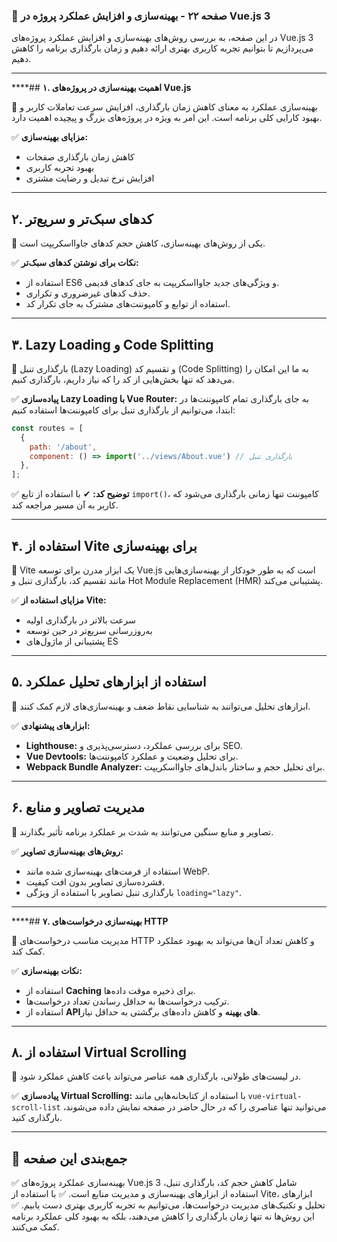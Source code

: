 ### **📌 صفحه ۲۲ - بهینه‌سازی و افزایش عملکرد پروژه در Vue.js 3**

در این صفحه، به بررسی روش‌های بهینه‌سازی و افزایش عملکرد پروژه‌های Vue.js 3 می‌پردازیم تا بتوانیم تجربه کاربری بهتری ارائه دهیم و زمان بارگذاری برنامه را کاهش دهیم.

---

****## **۱. اهمیت بهینه‌سازی در پروژه‌های Vue.js**

📌 بهینه‌سازی عملکرد به معنای کاهش زمان بارگذاری، افزایش سرعت تعاملات کاربر و بهبود کارایی کلی برنامه است. این امر به ویژه در پروژه‌های بزرگ و پیچیده اهمیت دارد.

✅ **مزایای بهینه‌سازی:**

- کاهش زمان بارگذاری صفحات
- بهبود تجربه کاربری
- افزایش نرخ تبدیل و رضایت مشتری

---

## **۲. کدهای سبک‌تر و سریع‌تر**

📌 یکی از روش‌های بهینه‌سازی، کاهش حجم کدهای جاوااسکریپت است.

✅ **نکات برای نوشتن کدهای سبک‌تر:**

- استفاده از ES6 و ویژگی‌های جدید جاوااسکریپت به جای کدهای قدیمی.
- حذف کدهای غیرضروری و تکراری.
- استفاده از توابع و کامپوننت‌های مشترک به جای تکرار کد.

---

## **۳. Lazy Loading و Code Splitting**

📌 بارگذاری تنبل (Lazy Loading) و تقسیم کد (Code Splitting) به ما این امکان را می‌دهد که تنها بخش‌هایی از کد را که نیاز داریم، بارگذاری کنیم.

✅ **پیاده‌سازی Lazy Loading با Vue Router:**
به جای بارگذاری تمام کامپوننت‌ها در ابتدا، می‌توانیم از بارگذاری تنبل برای کامپوننت‌ها استفاده کنیم:

```js
const routes = [
  {
    path: '/about',
    component: () => import('../views/About.vue') // بارگذاری تنبل
  },
];
```

✅ **توضیح کد:**
✔ با استفاده از تابع `import()`، کامپوننت تنها زمانی بارگذاری می‌شود که کاربر به آن مسیر مراجعه کند.

---

## **۴. استفاده از Vite برای بهینه‌سازی**

📌 Vite یک ابزار مدرن برای توسعه Vue.js است که به طور خودکار از بهینه‌سازی‌هایی مانند تقسیم کد، بارگذاری تنبل و Hot Module Replacement (HMR) پشتیبانی می‌کند.

✅ **مزایای استفاده از Vite:**

- سرعت بالاتر در بارگذاری اولیه
- به‌روزرسانی سریع‌تر در حین توسعه
- پشتیبانی از ماژول‌های ES

---

## **۵. استفاده از ابزارهای تحلیل عملکرد**

📌 ابزارهای تحلیل می‌توانند به شناسایی نقاط ضعف و بهینه‌سازی‌های لازم کمک کنند.

✅ **ابزارهای پیشنهادی:**

- **Lighthouse:** برای بررسی عملکرد، دسترسی‌پذیری و SEO.
- **Vue Devtools:** برای تحلیل وضعیت و عملکرد کامپوننت‌ها.
- **Webpack Bundle Analyzer:** برای تحلیل حجم و ساختار باندل‌های جاوااسکریپت.

---

## **۶. مدیریت تصاویر و منابع**

📌 تصاویر و منابع سنگین می‌توانند به شدت بر عملکرد برنامه تأثیر بگذارند.

✅ **روش‌های بهینه‌سازی تصاویر:**

- استفاده از فرمت‌های بهینه‌سازی شده مانند WebP.
- فشرده‌سازی تصاویر بدون افت کیفیت.
- بارگذاری تنبل تصاویر با استفاده از ویژگی `loading="lazy"`.

---

****## **۷. بهینه‌سازی درخواست‌های HTTP**

📌 مدیریت مناسب درخواست‌های HTTP و کاهش تعداد آن‌ها می‌تواند به بهبود عملکرد کمک کند.

✅ **نکات بهینه‌سازی:**

- استفاده از **Caching** برای ذخیره موقت داده‌ها.
- ترکیب درخواست‌ها به حداقل رساندن تعداد درخواست‌ها.
- استفاده از **APIهای بهینه** و کاهش داده‌های برگشتی به حداقل نیاز.

---

## **۸. استفاده از Virtual Scrolling**

📌 در لیست‌های طولانی، بارگذاری همه عناصر می‌تواند باعث کاهش عملکرد شود.

✅ **پیاده‌سازی Virtual Scrolling:**
با استفاده از کتابخانه‌هایی مانند `vue-virtual-scroll-list` می‌توانید تنها عناصری را که در حال حاضر در صفحه نمایش داده می‌شوند، بارگذاری کنید.

---

## **📌 جمع‌بندی این صفحه**

✅ بهینه‌سازی عملکرد پروژه‌های Vue.js 3 شامل کاهش حجم کد، بارگذاری تنبل، استفاده از ابزارهای بهینه‌سازی و مدیریت منابع است.
✅ با استفاده از Vite، ابزارهای تحلیل و تکنیک‌های مدیریت درخواست‌ها، می‌توانیم به تجربه کاربری بهتری دست یابیم.
✅ این روش‌ها نه تنها زمان بارگذاری را کاهش می‌دهند، بلکه به بهبود کلی عملکرد برنامه کمک می‌کنند.
